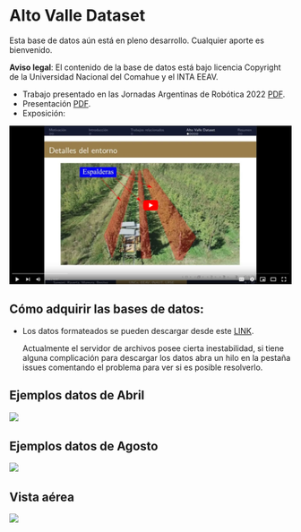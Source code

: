 # Alto Valle Dataset
Esta base de datos aún está en pleno desarrollo. Cualquier aporte es bienvenido.

**Aviso legal**: El contenido de la base de datos está bajo licencia Copyright de la Universidad Nacional del Comahue y el INTA EEAV.
 - Trabajo presentado en las Jornadas Argentinas de Robótica 2022 [PDF](https://github.com/Seba-san/AltoValleDataset/blob/main/AVD_v0.pdf).
 - Presentación [PDF](https://github.com/Seba-san/AltoValleDataset/blob/main/presentacion.pdf).
 - Exposición:

[![](https://github.com/Seba-san/AltoValleDataset/blob/main/gifs/fake_video.png)](https://youtu.be/qrSIFyLzFrQ)

## Cómo adquirir las bases de datos:
 - Los datos formateados se pueden descargar desde este [LINK](http://190.124.230.117/AVD/).
   
   Actualmente el servidor de archivos posee cierta inestabilidad, si tiene alguna complicación para descargar los datos abra un hilo en la pestaña issues comentando el problema para ver si es posible resolverlo. 

## Ejemplos datos de Abril

![](https://github.com/Seba-san/AltoValleDataset/blob/main/gifs/abril.gif)

## Ejemplos datos de Agosto

![](https://github.com/Seba-san/AltoValleDataset/blob/main/gifs/agosto.gif)

## Vista aérea

![](https://github.com/Seba-san/AltoValleDataset/blob/main/gifs/aereo.gif)
